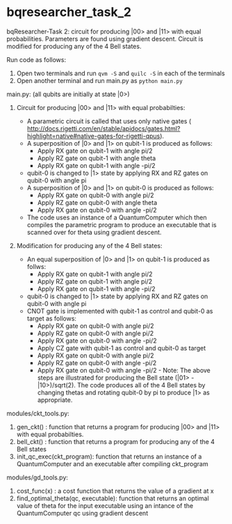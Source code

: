 # bqresearcher_task_2
bqResearcher-Task 2: circuit for producing |00> and |11> with equal probabilities. Parameters are found using gradient descent. Circuit is modified for producing any of the 4 Bell states.

Run code as follows:
1. Open two terminals and run ```qvm -S``` and ```quilc -S``` in each of the terminals
2. Open another terminal and run main.py as ```python main.py```

main.py: (all qubits are initially at state |0>)
  1. Circuit for producing |00> and |11> with equal probabilties:
     - A parametric circuit is called that uses only native gates ( http://docs.rigetti.com/en/stable/apidocs/gates.html?highlight=native#native-gates-for-rigetti-qpus). 
     - A superposition of |0> and |1> on qubit-1 is produced as follows:
       - Apply RX gate on qubit-1 with angle pi/2
       - Apply RZ gate on qubit-1 with angle theta
       - Apply RX gate on qubit-1 with angle -pi/2
     - qubit-0 is changed to |1> state by applying RX and RZ gates on qubit-0 with angle pi
     - A superposition of |0> and |1> on qubit-0 is produced as follows:
       - Apply RX gate on qubit-0 with angle pi/2
       - Apply RZ gate on qubit-0 with angle theta
       - Apply RX gate on qubit-0 with angle -pi/2
     - The code uses an instance of a QuantumComputer which then compiles the parametric program to produce an executable that is scanned over for theta using gradient descent.
    
  2. Modification for producing any of the 4 Bell states:
     - An equal superposition of |0> and |1> on qubit-1 is produced as follws:
       - Apply RX gate on qubit-1 with angle pi/2
       - Apply RZ gate on qubit-1 with angle pi/2
       - Apply RX gate on qubit-1 with angle -pi/2
     - qubit-0 is changed to |1> state by applying RX and RZ gates on qubit-0 with angle pi
     - CNOT gate is implemented with qubit-1 as control and qubit-0 as target as follows:
          - Apply RX gate on qubit-0 with angle pi/2
          - Apply RZ gate on qubit-0 with angle pi/2
          - Apply RX gate on qubit-0 with angle -pi/2
          - Apply CZ gate with qubit-1 as control and qubit-0 as target
          - Apply RX gate on qubit-0 with angle pi/2
          - Apply RZ gate on qubit-0 with angle -pi/2
          - Apply RX gate on qubit-0 with angle -pi/2
    - Note: The above steps are illustrated for producing the Bell state (|01> - |10>)/sqrt(2). The code produces all of the 4 Bell states by changing thetas and rotating qubit-0 by pi to produce |1> as appropriate. 
    
    
modules/ckt_tools.py:
  1. gen_ckt() : function that returns a program for producing |00> and |11> with equal probabilties.
  2. bell_ckt() : function that returns a program for producing any of the 4 Bell states
  3. init_qc_exec(ckt_program): function that returns an instance of a QuantumComputer and an executable after compiling ckt_program 
  
modules/gd_tools.py:
  1. cost_func(x) : a cost function that returns the value of a gradient at x
  2. find_optimal_theta(qc, executable): function that returns an optimal value of theta for the input executable using an intance of the QuantumComputer qc using gradient descent
